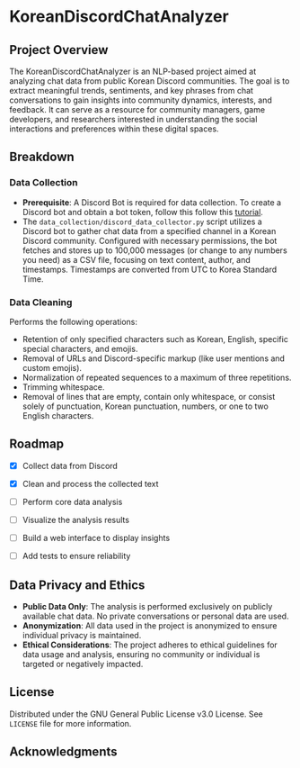 # KoreanDiscordChatAnalyzer
## Project Overview

The KoreanDiscordChatAnalyzer is an NLP-based project aimed at analyzing chat data from public Korean Discord communities. The goal is to extract meaningful trends, sentiments, and key phrases from chat conversations to gain insights into community dynamics, interests, and feedback. It can serve as a resource for community managers, game developers, and researchers interested in understanding the social interactions and preferences within these digital spaces.

## Breakdown

### Data Collection

* **Prerequisite**: A Discord Bot is required for data collection. To create a Discord bot and obtain a bot token, follow this follow this [tutorial](https://hackernoon.com/creating-a-python-discord-bot-how-to-get-data-for-analysis).
* The `data_collection/discord_data_collector.py` script utilizes a Discord bot to gather chat data from a specified channel in a Korean Discord community. Configured with necessary permissions, the bot fetches and stores up to 100,000 messages (or change to any numbers you need) as a CSV file, focusing on text content, author, and timestamps. Timestamps are converted from UTC to Korea Standard Time.

### Data Cleaning

Performs the following operations:

* Retention of only specified characters such as Korean, English, specific special characters, and emojis.
* Removal of URLs and Discord-specific markup (like user mentions and custom emojis).
* Normalization of repeated sequences to a maximum of three repetitions.
* Trimming whitespace.
* Removal of lines that are empty, contain only whitespace, or consist solely of punctuation, Korean punctuation, numbers, or one to two English characters.



## Roadmap

- [x] Collect data from Discord
  
- [x] Clean and process the collected text
- [ ] Perform core data analysis
- [ ] Visualize the analysis results
- [ ] Build a web interface to display insights
- [ ] Add tests to ensure reliability

## Data Privacy and Ethics

- **Public Data Only**: The analysis is performed exclusively on publicly available chat data. No private conversations or personal data are used.
- **Anonymization**: All data used in the project is anonymized to ensure individual privacy is maintained.
- **Ethical Considerations**: The project adheres to ethical guidelines for data usage and analysis, ensuring no community or individual is targeted or negatively impacted.

## License

Distributed under the GNU General Public License v3.0 License. See `LICENSE` file for more information.

## Acknowledgments
